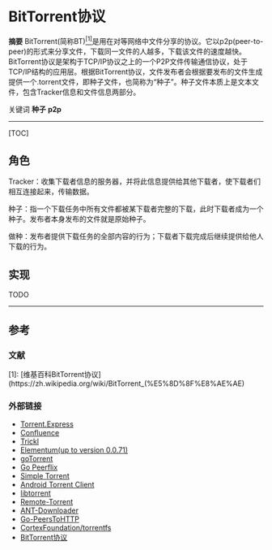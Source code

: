 # BitTorrent协议

**摘要**    BitTorrent(简称BT)[<sup>[1]</sup>](#refer-1)是用在对等网络中文件分享的协议。它以p2p(peer-to-peer)的形式来分享文件，下载同一文件的人越多，下载该文件的速度越快。BitTorrent协议是架构于TCP/IP协议之上的一个P2P文件传输通信协议，处于TCP/IP结构的应用层。根据BitTorrent协议，文件发布者会根据要发布的文件生成提供一个.torrent文件，即种子文件，也简称为“种子”。种子文件本质上是文本文件，包含Tracker信息和文件信息两部分。

关键词    **种子** **p2p**

---

[TOC]



## 角色

Tracker：收集下载者信息的服务器，并将此信息提供给其他下载者，使下载者们相互连接起来，传输数据。

种子：指一个下载任务中所有文件都被某下载者完整的下载，此时下载者成为一个种子。发布者本身发布的文件就是原始种子。

做种：发布者提供下载任务的全部内容的行为；下载者下载完成后继续提供给他人下载的行为。



## 实现

TODO



---

## 参考

### 文献
<div id="refer-1">[1]: [维基百科BitTorrent协议](https://zh.wikipedia.org/wiki/BitTorrent_(%E5%8D%8F%E8%AE%AE)</div>

### 外部链接

 * [Torrent.Express](https://torrent.express/)
 * [Confluence](https://github.com/anacrolix/confluence)
 * [Trickl](https://github.com/arranlomas/Trickl)
 * [Elementum(up to version 0.0.71)](http://elementum.surge.sh/) 
 * [goTorrent](https://github.com/deranjer/goTorrent)
 * [Go Peerflix](https://github.com/Sioro-Neoku/go-peerflix)
 * [Simple Torrent](https://github.com/boypt/simple-torrent) 
 * [Android Torrent Client](https://gitlab.com/axet/android-torrent-client)
 * [libtorrent](https://gitlab.com/axet/libtorrent)
 * [Remote-Torrent](https://github.com/BruceWangNo1/remote-torrent)
 * [ANT-Downloader](https://github.com/anatasluo/ant)
 * [Go-PeersToHTTP](https://github.com/WinPooh32/peerstohttp)
 * [CortexFoundation/torrentfs](https://github.com/CortexFoundation/torrentfs)
 * [BitTorrent协议](https://github.com/xipfs/IPFS-Internals/blob/master/ebook/03.5.md)

